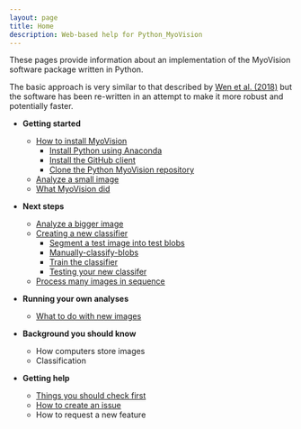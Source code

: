 ```yaml
---
layout: page
title: Home
description: Web-based help for Python_MyoVision
---
```


These pages provide information about an implementation of the MyoVision software package written in Python.

The basic approach is very similar to that described by [Wen et al. (2018)](https://www.physiology.org/doi/full/10.1152/japplphysiol.00762.2017) but the software has been re-written in an attempt to make it more robust and potentially faster.

+ **Getting started**
  + [How to install MyoVision](pages/how-to-install-myovision/how-to-install-myovision.html)
    + [Install Python using Anaconda](pages/how-to-install-myovision/install-python-using-anaconda/install-python-using-anaconda.html)
    + [Install the GitHub client](pages/how-to-install-myovision/install-the-github-client/install-the-github-client.html)
    + [Clone the Python MyoVision repository](pages/how-to-install-myovision/clone-the-python-myovision-repository/clone-the-python-myovision-repository)
  + [Analyze a small image](pages/analyze-a-small-image/analyze-a-small-image.html)
  + [What MyoVision did](pages/what-myovision-did/what-myovision-did.html)  
  
  
+ **Next steps**
  + [Analyze a bigger image](pages/analyze-a-bigger-image/analyze-a-bigger-image.html)
  + [Creating a new classifier](pages/creating-a-new-classifier/creating-a-new-classifier.html)
    + [Segment a test image into test blobs](pages/creating-a-new-classifier/segment-a-test-image-into-test-blobs/segment-a-test-image-into-test-blobs.html)
    + [Manually-classify-blobs](pages/creating-a-new-classifier/manually-classify-blobs/manually-classify-blobs.html)
    + [Train the classifier](pages/creating-a-new-classifier/train-the-classifier/train-the-classifier.html)
    + [Testing your new classifer](pages/testing-your-new-classifier/testing-your-new-classifier.html)
  + [Process many images in sequence](pages/process-many-images-in-sequence/process-many-images-in-sequence.html)  
    
+ **Running your own analyses**
  + [What to do with new images](pages/what-to-do-with-new-images/what-to-do-with-new-images.html)  
  
  
+ **Background you should know**
  + How computers store images
  + Classification  
  
  
+ **Getting help**
  + [Things you should check first](pages/help_and_resources/things-you-should-check-first/things-you-should-check-first.html)
  + [How to create an issue](pages/help_and_resources/how-to-create-an-issue/how-to-create-an-issue.html)
  + How to request a new feature  
